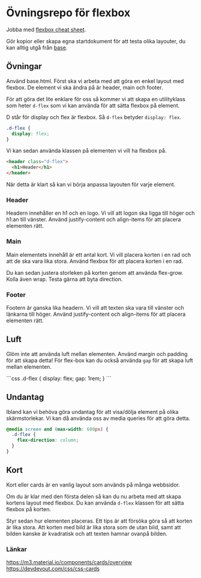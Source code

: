 # Övningsrepo för flexbox

Jobba med [flexbox cheat sheet](https://yoksel.github.io/flex-cheatsheet/).

Gör kopior eller skapa egna startdokument för att testa olika layouter, du kan alltig utgå från [base](base.html).

## Övningar

Använd base.html. Först ska vi arbeta med att göra en enkel layout med flexbox.
De element vi ska ändra på är header, main och footer.

För att göra det lite enklare för oss så kommer vi att skapa en utilityklass som heter `d-flex` som vi kan använda för att sätta flexbox på element.

D står för display och flex är flexbox. Så `d-flex` betyder `display: flex`.

```css
.d-flex {
  display: flex;
}
```

Vi kan sedan använda klassen på elementen vi vill ha flexbox på.

```html
<header class="d-flex">
  <h1>Header</h1>
</header>
```

När detta är klart så kan vi börja anpassa layouten för varje element.

### Header

Headern innehåller en h1 och en logo. Vi vill att logon ska ligga till höger och h1:an till vänster. Använd justify-content och align-items för att placera elementen rätt.

### Main

Main elementets innehåll är ett antal kort. Vi vill placera korten i en rad och att de ska vara lika stora. Använd flexbox för att placera korten i en rad.

Du kan sedan justera storleken på korten genom att använda flex-grow. Kolla även wrap. Testa gärna att byta direction.

### Footer

Footern är ganska lika headern. Vi vill att texten ska vara till vänster och länkarna till höger. Använd justify-content och align-items för att placera elementen rätt.

## Luft

Glöm inte att använda luft mellan elementen. Använd margin och padding för att skapa detta! För flex-box kan du också använda `gap` för att skapa luft mellan elementen.

´´´css
.d-flex {
  display: flex;
  gap: 1rem;
}
´´´

## Undantag

Ibland kan vi behöva göra undantag för att visa/dölja element på olika skärmstorlekar. 
Vi kan då använda oss av media queries för att göra detta.

```css
@media screen and (max-width: 600px) {
  .d-flex {
    flex-direction: column;
  }
}
```


## Kort

Kort eller cards är en vanlig layout som används på många webbsidor.

Om du är klar med den första delen så kan du nu arbeta med att skapa kortens layout med flexbox. Du kan använda `d-flex` klassen för att sätta flexbox på korten.

Styr sedan hur elementen placeras. Ett tips är att försöka göra så att korten är lika stora. Att korten med bild är lika stora som de utan bild, samt att bilden kanske är kvadratisk och att texten hamnar ovanpå bilden.

### Länkar

https://m3.material.io/components/cards/overview
https://devdevout.com/css/css-cards
